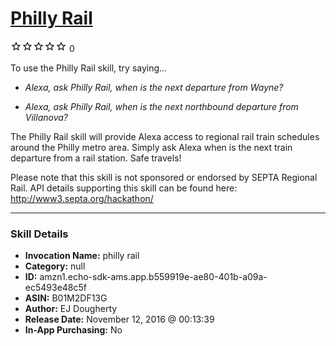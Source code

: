 # [Philly Rail](http://alexa.amazon.com/#skills/amzn1.echo-sdk-ams.app.b559919e-ae80-401b-a09a-ec5493e48c5f)
![0 stars](../../images/ic_star_border_black_18dp_1x.png)![0 stars](../../images/ic_star_border_black_18dp_1x.png)![0 stars](../../images/ic_star_border_black_18dp_1x.png)![0 stars](../../images/ic_star_border_black_18dp_1x.png)![0 stars](../../images/ic_star_border_black_18dp_1x.png) 0

To use the Philly Rail skill, try saying...

* *Alexa, ask Philly Rail, when is the next departure from Wayne?*

* *Alexa, ask Philly Rail, when is the next northbound departure from Villanova?*

The Philly Rail skill will provide Alexa access to regional rail train schedules around the Philly metro area.  Simply ask Alexa when is the next train departure from a rail station.  Safe travels!

Please note that this skill is not sponsored or endorsed by SEPTA Regional Rail.  API details supporting this skill can be found here: http://www3.septa.org/hackathon/

***

### Skill Details

* **Invocation Name:** philly rail
* **Category:** null
* **ID:** amzn1.echo-sdk-ams.app.b559919e-ae80-401b-a09a-ec5493e48c5f
* **ASIN:** B01M2DF13G
* **Author:** EJ Dougherty
* **Release Date:** November 12, 2016 @ 00:13:39
* **In-App Purchasing:** No
